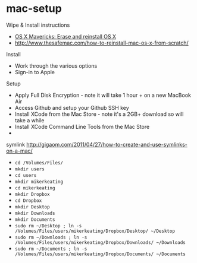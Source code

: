 mac-setup
=========

Wipe & Install instructions
* [OS X Mavericks: Erase and reinstall OS X](http://support.apple.com/kb/PH14243)
* http://www.thesafemac.com/how-to-reinstall-mac-os-x-from-scratch/

Install
* Work through the various options
* Sign-in to Apple

Setup
* Apply Full Disk Encryption - note it will take 1 hour + on a new MacBook Air
* Access Github and setup your Github SSH key
* Install XCode from the Mac Store - note it's a 2GB+ download so will take a while
* Install XCode Command Line Tools from the Mac Store
* 


symlink http://gigaom.com/2011/04/27/how-to-create-and-use-symlinks-on-a-mac/

- `cd /Volumes/Files/`
- `mkdir users`
- `cd users`
- `mkdir mikerkeating`
- `cd mikerkeating`
- `mkdir Dropbox`
- `cd Dropbox`
- `mkdir Desktop`
- `mkdir Downloads`
- `mkdir Documents`
- `sudo rm ~/Desktop ; ln -s /Volumes/Files/users/mikerkeating/Dropbox/Desktop/ ~/Desktop`
- `sudo rm ~/Downloads ; ln -s /Volumes/Files/users/mikerkeating/Dropbox/Downloads/ ~/Downloads`
- `sudo rm ~/Documents ; ln -s /Volumes/Files/users/mikerkeating/Dropbox/Documents/ ~/Documents`
